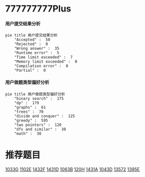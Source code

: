 # 777777777Plus

<!-- tabs:start -->



#### **用户提交结果分析**

```mermaid
pie title 用户提交结果分析
    "Accepted" :  50
    "Rejected" :  0
    "Wrong answer" :  35
    "Runtime error" :  5
    "Time limit exceeded" :  7
    "Memory limit exceeded" :  0
    "Compilation error" :  0
    "Partial" :  0
```

#### **用户做题类型偏好分析**

```mermaid
pie title 用户做题类型偏好分析
    "binary search" :  175
    "dp" :  179
    "graphs" :  61
    "trees" :  70
    "divide and conquer" :  125
    "greedy" :  595
    "two pointers" :  120
    "dfs and similar" :  30
    "math" :  30
```



<!-- tabs:end -->
# 推荐题目
[1033G](https://codeforces.com/contest/1033/problem/G)
[1102E](https://codeforces.com/contest/1102/problem/E)
[1432F](https://codeforces.com/contest/1432/problem/F)
[1431D](https://codeforces.com/contest/1431/problem/D)
[1063B](https://codeforces.com/contest/1063/problem/B)
[120H](https://codeforces.com/contest/120/problem/H)
[1431A](https://codeforces.com/contest/1431/problem/A)
[1043D](https://codeforces.com/contest/1043/problem/D)
[13572](https://codeforces.com/contest/1357/problem/2)
[1395E](https://codeforces.com/contest/1395/problem/E)
